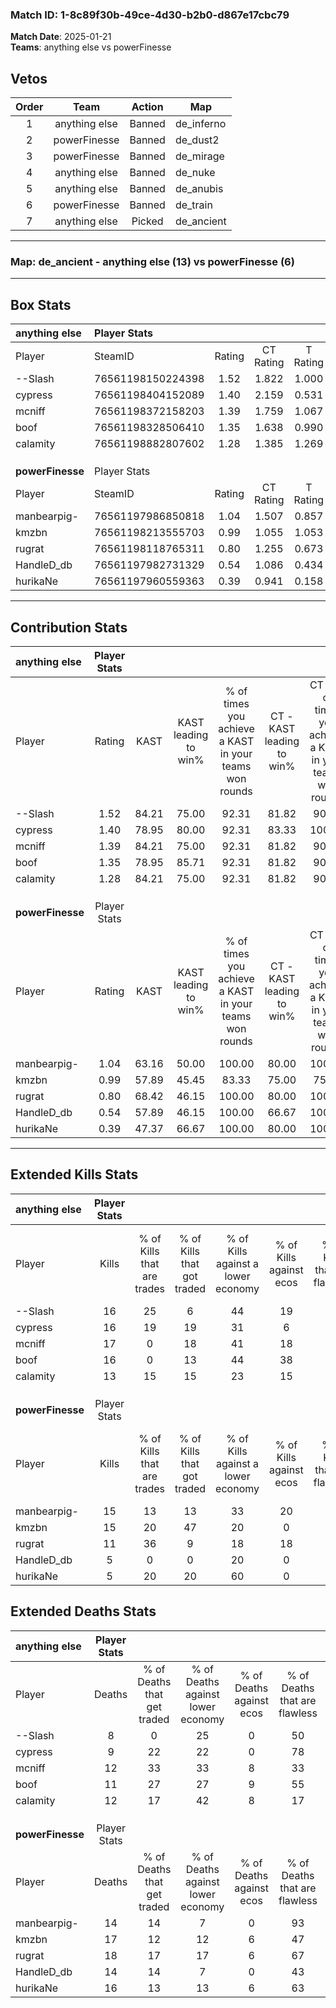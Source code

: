 ### Match ID: 1-8c89f30b-49ce-4d30-b2b0-d867e17cbc79  
**Match Date**: 2025-01-21  
**Teams**: anything else vs powerFinesse  

## Vetos  

| Order | Team | Action | Map |
| :---: | :--: | :----: | --- |
| 1 | anything else | Banned | de_inferno |
| 2 | powerFinesse | Banned | de_dust2 |
| 3 | powerFinesse | Banned | de_mirage |
| 4 | anything else | Banned | de_nuke |
| 5 | anything else | Banned | de_anubis |
| 6 | powerFinesse | Banned | de_train |
| 7 | anything else | Picked | de_ancient |

---  

### **Map**: de_ancient - anything else (13) vs powerFinesse (6)  
---  

## Box Stats  

| **anything else** | Player Stats      |        |           |          |       |      |       |         |        |      |     |
| :- | :- | :-: | :-: | :-: | :-: | :-: | :-: | :-: | :-: | :-: | :-: |
| Player            | SteamID           | Rating | CT Rating | T Rating | KAST  | ADR  | Kills | Assists | Deaths | K/D  | HS% |
| --Slash           | 76561198150224398 |  1.52  |   1.822   |  1.000   | 84.21 | 94.3 |  16   |    7    |   8    | 2.00 | 50  |
| cypress           | 76561198404152089 |  1.40  |   2.159   |  0.531   | 78.95 | 84.0 |  16   |    4    |   9    | 1.78 | 50  |
| mcniff            | 76561198372158203 |  1.39  |   1.759   |  1.067   | 84.21 | 80.5 |  17   |    4    |   12   | 1.42 | 58  |
| boof              | 76561198328506410 |  1.35  |   1.638   |  0.990   | 78.95 | 86.0 |  16   |    4    |   11   | 1.45 | 31  |
| calamity          | 76561198882807602 |  1.28  |   1.385   |  1.269   | 84.21 | 95.6 |  13   |    9    |   12   | 1.08 | 53  |
|                   |                   |        |           |          |       |      |       |         |        |      |     |
|                   |                   |        |           |          |       |      |       |         |        |      |     |
|                   |                   |        |           |          |       |      |       |         |        |      |     |
| **powerFinesse**  | Player Stats      |        |           |          |       |      |       |         |        |      |     |
| Player            | SteamID           | Rating | CT Rating | T Rating | KAST  | ADR  | Kills | Assists | Deaths | K/D  | HS% |
| manbearpig-       | 76561197986850818 |  1.04  |   1.507   |  0.857   | 63.16 | 64.7 |  15   |    4    |   14   | 1.07 | 40  |
| kmzbn             | 76561198213555703 |  0.99  |   1.055   |  1.053   | 57.89 | 88.1 |  15   |    3    |   17   | 0.88 | 53  |
| rugrat            | 76561198118765311 |  0.80  |   1.255   |  0.673   | 68.42 | 67.5 |  11   |    5    |   18   | 0.61 | 63  |
| HandleD_db        | 76561197982731329 |  0.54  |   1.086   |  0.434   | 57.89 | 61.4 |   5   |    5    |   14   | 0.36 | 40  |
| hurikaNe          | 76561197960559363 |  0.39  |   0.941   |  0.158   | 47.37 | 52.1 |   5   |    7    |   16   | 0.31 | 40  |
---  

## Contribution Stats  

| **anything else** | Player Stats |       |                      |                                                        |                           |                                                             |                          |                                                            |
| :- | :-: | :-: | :-: | :-: | :-: | :-: | :-: | :-: |
| Player            |    Rating    | KAST  | KAST leading to win% | % of times you achieve a KAST in your teams won rounds | CT - KAST leading to win% | CT - % of times you achieve a KAST in your teams won rounds | T - KAST leading to win% | T - % of times you achieve a KAST in your teams won rounds |
| --Slash           |     1.52     | 84.21 |        75.00         |                         92.31                          |           81.82           |                            90.00                            |          60.00           |                           100.00                           |
| cypress           |     1.40     | 78.95 |        80.00         |                         92.31                          |           83.33           |                           100.00                            |          66.67           |                           66.67                            |
| mcniff            |     1.39     | 84.21 |        75.00         |                         92.31                          |           81.82           |                            90.00                            |          60.00           |                           100.00                           |
| boof              |     1.35     | 78.95 |        85.71         |                         92.31                          |           81.82           |                            90.00                            |          100.00          |                           100.00                           |
| calamity          |     1.28     | 84.21 |        75.00         |                         92.31                          |           81.82           |                            90.00                            |          60.00           |                           100.00                           |
|                   |              |       |                      |                                                        |                           |                                                             |                          |                                                            |
|                   |              |       |                      |                                                        |                           |                                                             |                          |                                                            |
|                   |              |       |                      |                                                        |                           |                                                             |                          |                                                            |
| **powerFinesse**  | Player Stats |       |                      |                                                        |                           |                                                             |                          |                                                            |
| Player            |    Rating    | KAST  | KAST leading to win% | % of times you achieve a KAST in your teams won rounds | CT - KAST leading to win% | CT - % of times you achieve a KAST in your teams won rounds | T - KAST leading to win% | T - % of times you achieve a KAST in your teams won rounds |
| manbearpig-       |     1.04     | 63.16 |        50.00         |                         100.00                         |           80.00           |                           100.00                            |          28.57           |                           100.00                           |
| kmzbn             |     0.99     | 57.89 |        45.45         |                         83.33                          |           75.00           |                            75.00                            |          28.57           |                           100.00                           |
| rugrat            |     0.80     | 68.42 |        46.15         |                         100.00                         |           80.00           |                           100.00                            |          25.00           |                           100.00                           |
| HandleD_db        |     0.54     | 57.89 |        46.15         |                         100.00                         |           66.67           |                           100.00                            |          28.57           |                           100.00                           |
| hurikaNe          |     0.39     | 47.37 |        66.67         |                         100.00                         |           80.00           |                           100.00                            |          50.00           |                           100.00                           |
---  

## Extended Kills Stats  

| **anything else** | Player Stats |                            |                            |                                    |                         |                              |                                 |                                       |                    |           |
| :- | :-: | :-: | :-: | :-: | :-: | :-: | :-: | :-: | :-: | :-: |
| Player            |    Kills     | % of Kills that are trades | % of Kills that got traded | % of Kills against a lower economy | % of Kills against ecos | % of Kills that are flawless | % of Kills that are close duels | % of Kills that are assisted by flash | Pistol Round Kills | AWP Kills |
| --Slash           |      16      |             25             |             6              |                 44                 |           19            |              63              |               13                |                   0                   |         2          |     2     |
| cypress           |      16      |             19             |             19             |                 31                 |            6            |              69              |               19                |                   0                   |         3          |     2     |
| mcniff            |      17      |             0              |             18             |                 41                 |           18            |              59              |                6                |                   0                   |         1          |     0     |
| boof              |      16      |             0              |             13             |                 44                 |           38            |              69              |                6                |                   0                   |         0          |     0     |
| calamity          |      13      |             15             |             15             |                 23                 |           15            |              62              |                8                |                   8                   |         1          |     0     |
|                   |              |                            |                            |                                    |                         |                              |                                 |                                       |                    |           |
|                   |              |                            |                            |                                    |                         |                              |                                 |                                       |                    |           |
|                   |              |                            |                            |                                    |                         |                              |                                 |                                       |                    |           |
| **powerFinesse**  | Player Stats |                            |                            |                                    |                         |                              |                                 |                                       |                    |           |
| Player            |    Kills     | % of Kills that are trades | % of Kills that got traded | % of Kills against a lower economy | % of Kills against ecos | % of Kills that are flawless | % of Kills that are close duels | % of Kills that are assisted by flash | Pistol Round Kills | AWP Kills |
| manbearpig-       |      15      |             13             |             13             |                 33                 |           20            |              60              |                7                |                   0                   |         2          |     1     |
| kmzbn             |      15      |             20             |             47             |                 20                 |            0            |              33              |                7                |                  13                   |         1          |     0     |
| rugrat            |      11      |             36             |             9              |                 18                 |           18            |              36              |                9                |                   0                   |         1          |     0     |
| HandleD_db        |      5       |             0              |             0              |                 20                 |            0            |              40              |               20                |                  20                   |         0          |     3     |
| hurikaNe          |      5       |             20             |             20             |                 60                 |            0            |              40              |                0                |                  20                   |         1          |     0     |
## Extended Deaths Stats  

| **anything else** | Player Stats |                             |                                   |                          |                               |                            |                           |               |
| :- | :-: | :-: | :-: | :-: | :-: | :-: | :-: | :-: |
| Player            |    Deaths    | % of Deaths that get traded | % of Deaths against lower economy | % of Deaths against ecos | % of Deaths that are flawless | % of Deaths that are close | % of Deaths while blinded | Deaths to AWP |
| --Slash           |      8       |              0              |                25                 |            0             |              50               |             25             |            13             |       0       |
| cypress           |      9       |             22              |                22                 |            0             |              78               |             0              |            11             |       2       |
| mcniff            |      12      |             33              |                33                 |            8             |              33               |             0              |             0             |       2       |
| boof              |      11      |             27              |                27                 |            9             |              55               |             0              |             0             |       0       |
| calamity          |      12      |             17              |                42                 |            8             |              17               |             17             |            17             |       0       |
|                   |              |                             |                                   |                          |                               |                            |                           |               |
|                   |              |                             |                                   |                          |                               |                            |                           |               |
|                   |              |                             |                                   |                          |                               |                            |                           |               |
| **powerFinesse**  | Player Stats |                             |                                   |                          |                               |                            |                           |               |
| Player            |    Deaths    | % of Deaths that get traded | % of Deaths against lower economy | % of Deaths against ecos | % of Deaths that are flawless | % of Deaths that are close | % of Deaths while blinded | Deaths to AWP |
| manbearpig-       |      14      |             14              |                 7                 |            0             |              93               |             0              |             0             |       2       |
| kmzbn             |      17      |             12              |                12                 |            6             |              47               |             0              |             0             |       0       |
| rugrat            |      18      |             17              |                17                 |            6             |              67               |             0              |             0             |       2       |
| HandleD_db        |      14      |             14              |                 7                 |            0             |              43               |             36             |             7             |       0       |
| hurikaNe          |      16      |             13              |                13                 |            6             |              63               |             19             |             0             |       0       |
